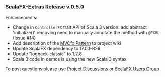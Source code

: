 ### ScalaFX-Extras Release v.0.5.0

Enhancements:

* Change in `ControllerFX` trait API of Scala 3 version: add abstract 'initialize()' removing need to manually annotate
  the method with `@FXML` ([Issue #14])
* Add description of the [MVCfx Pattern] to project wiki
* Update ScalaFX dependency to 17.0.1-R26
* Update "logback-classic" to 1.2.8
* Scala 3 code in demos is using the new Scala 3 syntax

To post questions please use [Project Discussions][Discussions] or [ScalaFX Users Group][scalafx-users]

[scalafx-users]: https://groups.google.com/forum/#!forum/scalafx-users

[Discussions]: https://github.com/scalafx/scalafx-extras/discussions

[MVCfx Pattern]: https://github.com/scalafx/scalafx-extras/wiki/MVCfx-Pattern

[Issue #14]: https://github.com/scalafx/scalafx-extras/issues/14

